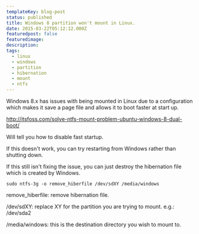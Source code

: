 ```yaml
---
templateKey: blog-post
status: published
title: Windows 8 partition won't mount in Linux.
date: 2015-03-22T05:12:12.000Z
featuredpost: false
featuredimage:
description:
tags:
  - linux
  - windows
  - partition
  - hibernation
  - mount
  - ntfs
---
```

Windows 8.x has issues with being mounted in Linux due to a configuration which makes it save a page file and allows it to boot faster at start up.

http://itsfoss.com/solve-ntfs-mount-problem-ubuntu-windows-8-dual-boot/

Will tell you how to disable fast startup.

If this doesn't work, you can try restarting from Windows rather than shutting down.

If this still isn't fixing the issue, you can just destroy the hibernation file which is created by Windows.

```
sudo ntfs-3g -o remove_hiberfile /dev/sdXY /media/windows
```
remove_hiberfile: remove hibernation file.

/dev/sdXY: replace XY for the partition you are trying to mount. e.g.: /dev/sda2

/media/windows: this is the destination directory you wish to mount to.
